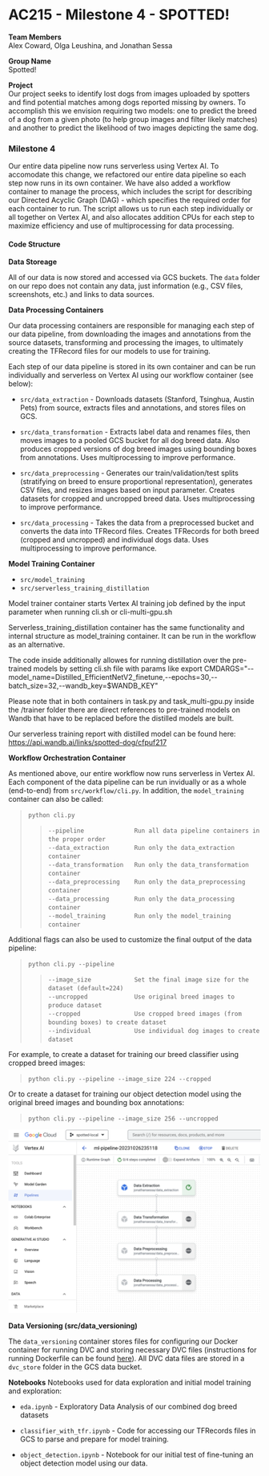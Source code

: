 # AC215 - Milestone 4 - SPOTTED!

**Team Members**  
Alex Coward, Olga Leushina, and Jonathan Sessa

**Group Name**  
Spotted!

**Project**  
Our project seeks to identify lost dogs from images uploaded by spotters and find potential matches among dogs reported missing by owners. To accomplish this we envision requiring two models: one to predict the breed of a dog from a given photo (to help group images and filter likely matches) and another to predict the likelihood of two images depicting the same dog.


### Milestone 4

Our entire data pipeline now runs serverless using Vertex AI. To accomodate this change, we refactored our entire data pipeline so each step now runs in its own container. We have also added a workflow container to manage the process, which includes the script for describing our Directed Acyclic Graph (DAG) - which specifies the required order for each container to run. The script allows us to run each step individually or all together on Vertex AI, and also allocates addition CPUs for each step to maximize efficiency and use of multiprocessing for data processing.


#### Code Structure

**Data Storeage**

All of our data is now stored and accessed via GCS buckets. The `data` folder on our repo does not contain any data, just information (e.g., CSV files, screenshots, etc.) and links to data sources.


**Data Processing Containers**

Our data processing containers are responsible for managing each step of our data pipeline, from downloading the images and annotations from the source datasets, transforming and processing the images, to ultimately creating the TFRecord files for our models to use for training.

Each step of our data pipeline is stored in its own container and can be run individually and serverless on Vertex AI using our workflow container (see below):

* `src/data_extraction` - Downloads datasets (Stanford, Tsinghua, Austin Pets) from source, extracts files and annotations, and stores files on GCS.

* `src/data_transformation` - Extracts label data and renames files, then moves images to a pooled GCS bucket for all dog breed data. Also produces cropped versions of dog breed images using bounding boxes from annotations. Uses multiprocessing to improve performance.

* `src/data_preprocessing` - Generates our train/validation/test splits (stratifying on breed to ensure proportional representation), generates CSV files, and resizes images based on input parameter. Creates datasets for cropped and uncropped breed data. Uses multiprocessing to improve performance.

* `src/data_processing` - Takes the data from a preprocessed bucket and converts the data into TFRecord files. Creates TFRecords for both breed (cropped and uncropped) and individual dogs data. Uses multiprocessing to improve performance.


**Model Training Container**

* `src/model_training` 
* `src/serverless_training_distillation`

Model trainer container starts Vertex AI training job defined by the input parameter when running cli.sh or cli-multi-gpu.sh

Serverless_training_distillation container has the same functionality and internal structure as model_training container. It can be run in the workflow as an alternative. 

The code inside additionally allowes for running distillation over the pre-trained models by setting 
cli.sh file with params like
export CMDARGS="--model_name=Distilled_EfficientNetV2_finetune,--epochs=30,--batch_size=32,--wandb_key=$WANDB_KEY" 

Please note that in both containers in task.py and task_multi-gpu.py inside the /trainer folder there are direct references to pre-trained models on Wandb that have to be replaced before the distilled models are built.

Our serverless training report with distilled model can be found here:
https://api.wandb.ai/links/spotted-dog/cfpuf217 

**Workflow Orchestration Container**

As mentioned above, our entire workflow now runs serverless in Vertex AI. Each component of the data pipeline can be run invidually or as a whole (end-to-end) from `src/workflow/cli.py`. In addition, the `model_training` container can also be called:

> `python cli.py`  
>> `--pipeline              Run all data pipeline containers in the proper order`  
>> `--data_extraction       Run only the data_extraction container`   
>> `--data_transformation   Run only the data_transformation container`  
>> `--data_preprocessing    Run only the data_preprocessing container`  
>> `--data_processing       Run only the data_processing container`  
>> `--model_training        Run only the model_training container`  

Additional flags can also be used to customize the final output of the data pipeline:

> `python cli.py --pipeline`  
>> `--image_size			Set the final image size for the dataset (default=224)`  
>> `--uncropped       		Use original breed images to produce dataset`   
>> `--cropped   			Use cropped breed images (from bounding boxes) to create dataset`  
>> `--individual    		Use individual dog images to create dataset`  

For example, to create a dataset for training our breed classifier using cropped breed images:  

> `python cli.py --pipeline --image_size 224 --cropped`  

Or to create a dataset for training our object detection model using the original breed images and bounding box annotations:  

> `python cli.py --pipeline --image_size 256 --uncropped`  

![pipeline](./reports/screenshots/vertex-ai-pipeline.png)


**Data Versioning (src/data_versioning)**

The `data_versioning` container stores files for configuring our Docker container for running DVC and storing necessary DVC files (instructions for running Dockerfile can be found [here](../src/data_versioning/README.md)). All DVC data files are stored in a `dvc_store` folder in the GCS data bucket.



**Notebooks** 
Notebooks used for data exploration and initial model training and exploration:

* `eda.ipynb` - Exploratory Data Analysis of our combined dog breed datasets

* `classifier_with_tfr.ipynb` - Code for accessing our TFRecords files in GCS to parse and prepare for model training.

* `object_detection.ipynb` - Notebook for our initial test of fine-tuning an object detection model using our data.